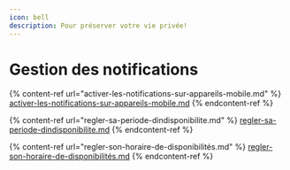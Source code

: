```yaml
---
icon: bell
description: Pour préserver votre vie privée!
---
```


# Gestion des notifications

{% content-ref url="activer-les-notifications-sur-appareils-mobile.md" %}
[activer-les-notifications-sur-appareils-mobile.md](activer-les-notifications-sur-appareils-mobile.md)
{% endcontent-ref %}

{% content-ref url="regler-sa-periode-dindisponibilite.md" %}
[regler-sa-periode-dindisponibilite.md](regler-sa-periode-dindisponibilite.md)
{% endcontent-ref %}

{% content-ref url="regler-son-horaire-de-disponibilités.md" %}
[regler-son-horaire-de-disponibilités.md](regler-son-horaire-de-disponibilités.md)
{% endcontent-ref %}

